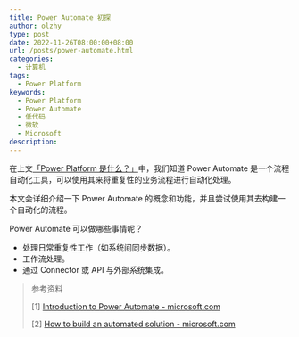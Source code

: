 ```yaml
---
title: Power Automate 初探
author: olzhy
type: post
date: 2022-11-26T08:00:00+08:00
url: /posts/power-automate.html
categories:
  - 计算机
tags:
  - Power Platform
keywords:
  - Power Platform
  - Power Automate
  - 低代码
  - 微软
  - Microsoft
description:
---
```


在上文[「Power Platform 是什么？」](https://olzhy.github.io/posts/what-is-power-platform.html)中，我们知道 Power Automate 是一个流程自动化工具，可以使用其来将重复性的业务流程进行自动化处理。

本文会详细介绍一下 Power Automate 的概念和功能，并且尝试使用其去构建一个自动化的流程。

Power Automate 可以做哪些事情呢？

- 处理日常重复性工作（如系统间同步数据）。
- 工作流处理。
- 通过 Connector 或 API 与外部系统集成。

> 参考资料
>
> [1] [Introduction to Power Automate - microsoft.com](https://learn.microsoft.com/en-us/training/modules/introduction-power-automate/)
>
> [2] [How to build an automated solution - microsoft.com](https://learn.microsoft.com/en-us/training/modules/build-automated-solution/)
